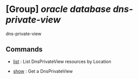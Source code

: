 # [Group] _oracle database dns-private-view_

dns-private-view

## Commands

- [list](/Commands/oracle/database/dns-private-view/_list.md)
: List DnsPrivateView resources by Location

- [show](/Commands/oracle/database/dns-private-view/_show.md)
: Get a DnsPrivateView
